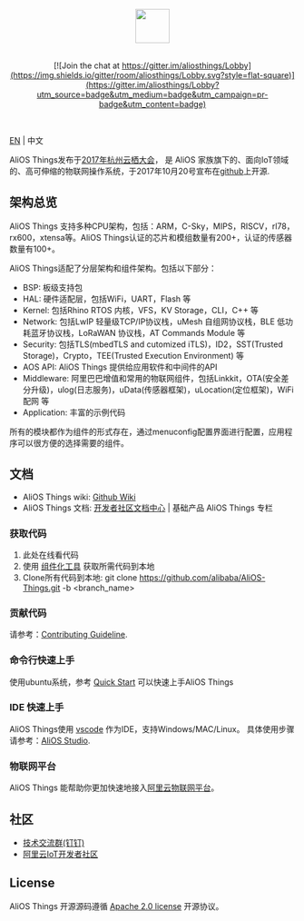 <br/>
<div align="center">
  <img src="https://img.alicdn.com/tfs/TB1e1U7vyAnBKNjSZFvXXaTKXXa-973-200.png" height="60">
</div>
<br/>
<div align="center">

[![Join the chat at https://gitter.im/aliosthings/Lobby](https://img.shields.io/gitter/room/aliosthings/Lobby.svg?style=flat-square)](https://gitter.im/aliosthings/Lobby?utm_source=badge&utm_medium=badge&utm_campaign=pr-badge&utm_content=badge)

</div>
<br/>

[EN](./README.md) | 中文

AliOS Things发布于[2017年杭州云栖大会](https://yunqi.aliyun.com)， 是 AliOS 家族旗下的、面向IoT领域的、高可伸缩的物联网操作系统，于2017年10月20号宣布在[github](https://github.com/alibaba/AliOS-Things)上开源. 

## 架构总览

AliOS Things 支持多种CPU架构，包括：ARM，C-Sky，MIPS，RISCV，rl78，rx600，xtensa等。AliOS Things认证的芯片和模组数量有200+，认证的传感器数量有100+。

AliOS Things适配了分层架构和组件架构。包括以下部分：

- BSP: 板级支持包
- HAL: 硬件适配层，包括WiFi，UART，Flash 等
- Kernel: 包括Rhino RTOS 内核，VFS，KV Storage，CLI，C++ 等
- Network: 包括LwIP 轻量级TCP/IP协议栈，uMesh 自组网协议栈，BLE 低功耗蓝牙协议栈，LoRaWAN 协议栈，AT Commands Module 等
- Security: 包括TLS(mbedTLS and cutomized iTLS)，ID2，SST(Trusted Storage)，Crypto，TEE(Trusted Execution Environment) 等
- AOS API: AliOS Things 提供给应用软件和中间件的API
- Middleware: 阿里巴巴增值和常用的物联网组件，包括Linkkit，OTA(安全差分升级)，ulog(日志服务)，uData(传感器框架)，uLocation(定位框架)，WiFi配网 等
- Application: 丰富的示例代码

所有的模块都作为组件的形式存在，通过menuconfig配置界面进行配置，应用程序可以很方便的选择需要的组件。

## 文档

- AliOS Things wiki: [Github Wiki](https://github.com/alibaba/AliOS-Things/wiki)
- AliOS Things 文档: [开发者社区文档中心](https://dev.iot.aliyun.com/doc) | 基础产品 AliOS Things 专栏

### 获取代码

1. 此处在线看代码
2. 使用 [组件化工具](https://aliosthings.iot.aliyun.com/aos/download) 获取所需代码到本地
3. Clone所有代码到本地: git clone https://github.com/alibaba/AliOS-Things.git -b <branch_name>

### 贡献代码

请参考：[Contributing Guideline](https://github.com/alibaba/AliOS-Things/wiki/contributing).

### 命令行快速上手

使用ubuntu系统，参考 [Quick Start](https://github.com/alibaba/AliOS-Things/wiki/Quick-Start) 可以快速上手AliOS Things

### IDE 快速上手

AliOS Things使用 [vscode](https://code.visualstudio.com/) 作为IDE，支持Windows/MAC/Linux。
具体使用步骤请参考：[AliOS Studio](https://github.com/alibaba/AliOS-Things/wiki/AliOS-Things-Studio).

### 物联网平台

AliOS Things 能帮助你更加快速地接入[阿里云物联网平台](https://iot.console.aliyun.com/quick_start)。

## 社区

* [技术交流群(钉钉)](https://img.alicdn.com/tfs/TB1X2HOhYPpK1RjSZFFXXa5PpXa-970-1280.png)
* [阿里云IoT开发者社区](https://dev.iot.aliyun.com/)

## License

  AliOS Things 开源源码遵循 [Apache 2.0 license](LICENSE) 开源协议。
